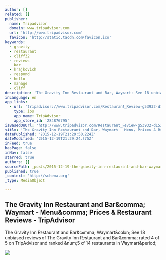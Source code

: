 ```yaml
---
author: []
related: []
publisher:
  name: Tripadvisor
  domain: www.tripadvisor.com
  url: 'http://www.tripadvisor.com'
  favicon: 'http://static.tacdn.com/favicon.ico'
keywords:
  - gravity
  - restaurant
  - cliff32
  - reviews
  - bar
  - krajkovich
  - respond
  - hello
  - manage
  - cliff
description: 'The Gravity Inn Restaurant and Bar, Waymart: See 18 unbiased reviews of The Gravity Inn Restaurant and Bar, rated 4 of 5 on TripAdvisor and ranked #5 of 14 restaurants in Waymart.'
inLanguage: en
app_links:
  - url: 'tripadvisor://www.tripadvisor.com/Restaurant_Review-g53932-d1535243-Reviews-m33762-The_Gravity_Inn_Restaurant_and_Bar-Waymart_Pocono_Mountains_Region_Pennsylv.html'
    type: ios
    app_name: TripAdvisor
    app_store_id: '284876795'
isBasedOnUrl: 'http://www.tripadvisor.com/Restaurant_Review-g53932-d1535243-Reviews-The_Gravity_Inn_Restaurant_and_Bar-Waymart_Pocono_Mountains_Region_Pennsylvania.html'
title: 'The Gravity Inn Restaurant and Bar, Waymart - Menu, Prices & Restaurant Reviews - TripAdvisor'
datePublished: '2015-12-19T21:29:50.224Z'
dateModified: '2015-12-19T21:29:24.275Z'
inFeed: true
hasPage: false
inNav: false
starred: true
authors: []
sourcePath: _posts/2015-12-19-the-gravity-inn-restaurant-and-bar-waymart-menu-prices-and.md
published: true
_context: 'http://schema.org'
_type: MediaObject

---
```

<article style=""><h1>The Gravity Inn Restaurant and Bar&amp;comma; Waymart - Menu&amp;comma; Prices &amp; Restaurant Reviews - TripAdvisor</h1><p>The Gravity Inn Restaurant and Bar&amp;comma; Waymart&amp;colon; See 18 unbiased reviews of The Gravity Inn Restaurant and Bar&amp;comma; rated 4 of 5 on TripAdvisor and ranked &amp;num;5 of 14 restaurants in Waymart&amp;period;</p><img src="http://media-cdn.tripadvisor.com/media/photo-s/08/cf/0e/f2/gravity-inn-restaurant.jpg" /></article>